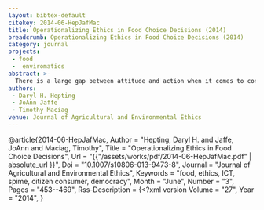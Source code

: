 ```yaml
---
layout: bibtex-default
citekey: 2014-06-HepJafMac
title: Operationalizing Ethics in Food Choice Decisions (2014)
breadcrumb: Operationalizing Ethics in Food Choice Decisions (2014)
category: journal
projects:
 - food
 -  enviromatics
abstract: >-
  There is a large gap between attitude and action when it comes to consumer purchases of ethical food. Amongst the various aspects of this gap, this paper focuses on the difficulty in knowing enough about the various dimensions of food production, distribution and consumption to make an ethical food purchasing decision. There is neither one universal definition of ethical food. We suggest that it is possible to support consumers in operationalizing their own ethics of food with the use of appropriate information and communication technology. We consider eggs as an example because locally produced options are available to many people on every continent. We consider the dimensions upon which food ethics may be constructed, then discuss the information required to assess it and the tools that can support it. We then present an overview of opportunities for design of a new software tool. Finally, we offer some points for discussion and future work.
authors:
 - Daryl H. Hepting
 - JoAnn Jaffe
 - Timothy Maciag
venue: Journal of Agricultural and Environmental Ethics
---
```

@article{2014-06-HepJafMac,
	Author =  "Hepting, Daryl H. and Jaffe, JoAnn and Maciag, Timothy",
	Title =  "Operationalizing Ethics in Food Choice Decisions",
	Url = \"{{"/assets/works/pdf/2014-06-HepJafMac.pdf" | absolute_url }}\",
	Doi =  "10.1007/s10806-013-9473-8",
	Journal =  "Journal of Agricultural and Environmental Ethics",
	Keywords =  "food, ethics, ICT, spime, citizen consumer, democracy",
	Month =  "June",
	Number =  "3",
	Pages =  "453--469",
	Rss-Description =  {<?xml version
	Volume =  "27",
	Year =  "2014",
}
